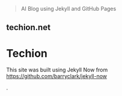 > AI Blog using Jekyll and GitHub Pages

## techion.net

# Techion 

This site was built using Jekyll Now from https://github.com/barryclark/jekyll-now

 .
